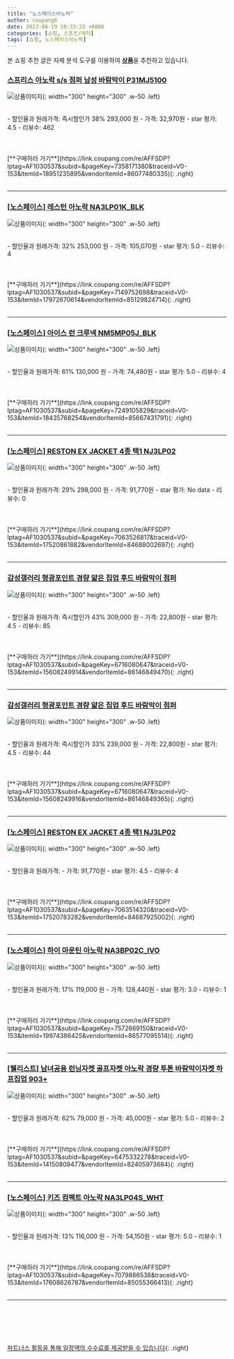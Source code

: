 ```yaml
---
title: "노스페이스아노락"
author: coupang6
date: 2023-08-19 10:33:23 +0800
categories: [쇼핑, 스포츠/레저]
tags: [쇼핑, 노스페이스아노락]
---
```


본 쇼핑 추천 글은 자체 분석 도구를 이용하여 [**상품**](https://link.coupang.com/a/bao1ui)을 추천하고 있습니다.

### [스프리스 아노락 s/s 점퍼 남성 바람막이 P31MJ5100](https://link.coupang.com/re/AFFSDP?lptag=AF1030537&subid=&pageKey=7358171380&traceid=V0-153&itemId=18951235895&vendorItemId=86077480335)

![상품이미지](https://thumbnail6.coupangcdn.com/thumbnails/remote/230x230ex/image/vendor_inventory/f5b1/11d1e30ca54f5f5330d0bbdc3c97ad7cbba11db3223688cef5b4ff284a3b.jpg){: width="300" height="300" .w-50 .left}


<br>
- 할인율과 원래가격: 즉시할인가 38%  293,000   원
- 가격: 32,970원
- star 평가: 4.5
- 리뷰수: 462
<br>
<br>
<br>
<br>
[**구매하러 가기**](https://link.coupang.com/re/AFFSDP?lptag=AF1030537&subid=&pageKey=7358171380&traceid=V0-153&itemId=18951235895&vendorItemId=86077480335){: .right}
<br>
<br>

---

### [[노스페이스] 레스턴 아노락 NA3LP01K_BLK](https://link.coupang.com/re/AFFSDP?lptag=AF1030537&subid=&pageKey=7149752698&traceid=V0-153&itemId=17972670614&vendorItemId=85129824714)

![상품이미지](https://thumbnail10.coupangcdn.com/thumbnails/remote/230x230ex/image/vendor_inventory/7fd8/081871f257a45010f84438f7da0e534a69ba7447bbb1e584e0817ffc58ad.jpg){: width="300" height="300" .w-50 .left}


<br>
- 할인율과 원래가격: 32%  253,000   원
- 가격: 105,070원
- star 평가: 5.0
- 리뷰수: 4
<br>
<br>
<br>
<br>
[**구매하러 가기**](https://link.coupang.com/re/AFFSDP?lptag=AF1030537&subid=&pageKey=7149752698&traceid=V0-153&itemId=17972670614&vendorItemId=85129824714){: .right}
<br>
<br>

---

### [[노스페이스] 아이스 런 크루넥 NM5MP05J_BLK](https://link.coupang.com/re/AFFSDP?lptag=AF1030537&subid=&pageKey=7249105829&traceid=V0-153&itemId=18435768254&vendorItemId=85667431791)

![상품이미지](https://thumbnail7.coupangcdn.com/thumbnails/remote/230x230ex/image/vendor_inventory/e836/aefee4380aa0a3056e70d63855f86ec0fb09dc51706338c08197fe1c14d5.jpg){: width="300" height="300" .w-50 .left}


<br>
- 할인율과 원래가격: 61%  130,000   원
- 가격: 74,480원
- star 평가: 5.0
- 리뷰수: 4
<br>
<br>
<br>
<br>
[**구매하러 가기**](https://link.coupang.com/re/AFFSDP?lptag=AF1030537&subid=&pageKey=7249105829&traceid=V0-153&itemId=18435768254&vendorItemId=85667431791){: .right}
<br>
<br>

---

### [[노스페이스] RESTON EX JACKET 4종 택1 NJ3LP02](https://link.coupang.com/re/AFFSDP?lptag=AF1030537&subid=&pageKey=7063526817&traceid=V0-153&itemId=17520861882&vendorItemId=84688002697)

![상품이미지](https://thumbnail8.coupangcdn.com/thumbnails/remote/230x230ex/image/vendor_inventory/55ab/5c77508a224d230165e40964af664440319fb0f5def31aadcd6dc3863971.jpg){: width="300" height="300" .w-50 .left}


<br>
- 할인율과 원래가격: 29%  298,000   원
- 가격: 91,770원
- star 평가: No data
- 리뷰수: 0
<br>
<br>
<br>
<br>
[**구매하러 가기**](https://link.coupang.com/re/AFFSDP?lptag=AF1030537&subid=&pageKey=7063526817&traceid=V0-153&itemId=17520861882&vendorItemId=84688002697){: .right}
<br>
<br>

---

### [감성갤러리 형광포인트 경량 얇은 집업 후드 바람막이 점퍼](https://link.coupang.com/re/AFFSDP?lptag=AF1030537&subid=&pageKey=6716080647&traceid=V0-153&itemId=15608249914&vendorItemId=86146849470)

![상품이미지](https://thumbnail6.coupangcdn.com/thumbnails/remote/230x230ex/image/vendor_inventory/fe17/0d35f057bf5f5a29e40469b488e23792b92e62d7a71693140f0cdf2af889.png){: width="300" height="300" .w-50 .left}


<br>
- 할인율과 원래가격: 즉시할인가 43%  309,000   원
- 가격: 22,800원
- star 평가: 4.5
- 리뷰수: 85
<br>
<br>
<br>
<br>
[**구매하러 가기**](https://link.coupang.com/re/AFFSDP?lptag=AF1030537&subid=&pageKey=6716080647&traceid=V0-153&itemId=15608249914&vendorItemId=86146849470){: .right}
<br>
<br>

---

### [감성갤러리 형광포인트 경량 얇은 집업 후드 바람막이 점퍼](https://link.coupang.com/re/AFFSDP?lptag=AF1030537&subid=&pageKey=6716080647&traceid=V0-153&itemId=15608249916&vendorItemId=86146849365)

![상품이미지](https://thumbnail10.coupangcdn.com/thumbnails/remote/230x230ex/image/vendor_inventory/738a/0229b349281e44393260e3ddae7bb691322c83f235352b940ace6b836fb0.png){: width="300" height="300" .w-50 .left}


<br>
- 할인율과 원래가격: 즉시할인가 33%  239,000   원
- 가격: 22,800원
- star 평가: 4.5
- 리뷰수: 44
<br>
<br>
<br>
<br>
[**구매하러 가기**](https://link.coupang.com/re/AFFSDP?lptag=AF1030537&subid=&pageKey=6716080647&traceid=V0-153&itemId=15608249916&vendorItemId=86146849365){: .right}
<br>
<br>

---

### [[노스페이스] RESTON EX JACKET 4종 택1 NJ3LP02](https://link.coupang.com/re/AFFSDP?lptag=AF1030537&subid=&pageKey=7063514320&traceid=V0-153&itemId=17520783282&vendorItemId=84687925002)

![상품이미지](https://thumbnail8.coupangcdn.com/thumbnails/remote/230x230ex/image/vendor_inventory/55ab/5c77508a224d230165e40964af664440319fb0f5def31aadcd6dc3863971.jpg){: width="300" height="300" .w-50 .left}


<br>
- 할인율과 원래가격: 
- 가격: 91,770원
- star 평가: 4.5
- 리뷰수: 4
<br>
<br>
<br>
<br>
[**구매하러 가기**](https://link.coupang.com/re/AFFSDP?lptag=AF1030537&subid=&pageKey=7063514320&traceid=V0-153&itemId=17520783282&vendorItemId=84687925002){: .right}
<br>
<br>

---

### [[노스페이스] 하이 마운틴 아노락 NA3BP02C_IVO](https://link.coupang.com/re/AFFSDP?lptag=AF1030537&subid=&pageKey=7572669150&traceid=V0-153&itemId=19974386425&vendorItemId=86577095514)

![상품이미지](https://thumbnail6.coupangcdn.com/thumbnails/remote/230x230ex/image/vendor_inventory/4903/c1fbc33343f3f4d1c0b16be0abbb55feaeb847870383ec89eef8265440f8.jpg){: width="300" height="300" .w-50 .left}


<br>
- 할인율과 원래가격: 17%  119,000   원
- 가격: 128,440원
- star 평가: 3.0
- 리뷰수: 1
<br>
<br>
<br>
<br>
[**구매하러 가기**](https://link.coupang.com/re/AFFSDP?lptag=AF1030537&subid=&pageKey=7572669150&traceid=V0-153&itemId=19974386425&vendorItemId=86577095514){: .right}
<br>
<br>

---

### [[웰리스트] 남녀공용 런닝자켓 골프자켓 아노락 경량 투톤 바람막이자켓 하프집업 903+](https://link.coupang.com/re/AFFSDP?lptag=AF1030537&subid=&pageKey=6475332278&traceid=V0-153&itemId=14150809477&vendorItemId=82405973684)

![상품이미지](https://thumbnail9.coupangcdn.com/thumbnails/remote/230x230ex/image/vendor_inventory/3af6/7d2578d28ac52e5792a3e23b7f5da41df90fbefc77d7de06ece5282cc3cb.jpg){: width="300" height="300" .w-50 .left}


<br>
- 할인율과 원래가격: 62%  79,000   원
- 가격: 45,000원
- star 평가: 5.0
- 리뷰수: 2
<br>
<br>
<br>
<br>
[**구매하러 가기**](https://link.coupang.com/re/AFFSDP?lptag=AF1030537&subid=&pageKey=6475332278&traceid=V0-153&itemId=14150809477&vendorItemId=82405973684){: .right}
<br>
<br>

---

### [[노스페이스] 키즈 컴팩트 아노락 NA3LP04S_WHT](https://link.coupang.com/re/AFFSDP?lptag=AF1030537&subid=&pageKey=7079886538&traceid=V0-153&itemId=17608626787&vendorItemId=85055366413)

![상품이미지](https://thumbnail6.coupangcdn.com/thumbnails/remote/230x230ex/image/vendor_inventory/2259/6f057753d4050fe6d2c8596008a4f860df01a50bd3772fc0456d2826158e.jpg){: width="300" height="300" .w-50 .left}


<br>
- 할인율과 원래가격: 13%  116,000   원
- 가격: 54,150원
- star 평가: 5.0
- 리뷰수: 1
<br>
<br>
<br>
<br>
[**구매하러 가기**](https://link.coupang.com/re/AFFSDP?lptag=AF1030537&subid=&pageKey=7079886538&traceid=V0-153&itemId=17608626787&vendorItemId=85055366413){: .right}
<br>
<br>

---
<br><br><br><br><br> [파트너스 활동을 통해 일정액의 수수료를 제공받을 수 있습니다](https://link.coupang.com/a/bao1ui){: .right}